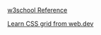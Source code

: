 

[]()

[w3school Reference](https://www.w3schools.com/css/css_grid.asp)

[Learn CSS grid from web.dev](https://web.dev/learn/css/grid/)